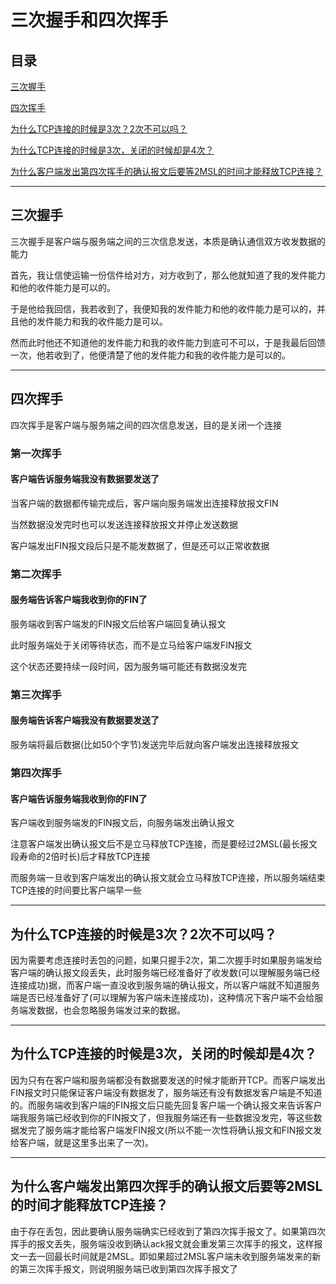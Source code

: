 # 三次握手和四次挥手

## 目录

[三次握手](#jump1)

[四次挥手](#jump2)

[为什么TCP连接的时候是3次？2次不可以吗？](#jump3)

[为什么TCP连接的时候是3次，关闭的时候却是4次？](#jump4)

[为什么客户端发出第四次挥手的确认报文后要等2MSL的时间才能释放TCP连接？](#jump5)

---	

<span id="jump1"></span>

## 三次握手

三次握手是客户端与服务端之间的三次信息发送，本质是确认通信双方收发数据的能力

首先，我让信使运输一份信件给对方，对方收到了，那么他就知道了我的发件能力和他的收件能力是可以的。

于是他给我回信，我若收到了，我便知我的发件能力和他的收件能力是可以的，并且他的发件能力和我的收件能力是可以。

然而此时他还不知道他的发件能力和我的收件能力到底可不可以，于是我最后回馈一次，他若收到了，他便清楚了他的发件能力和我的收件能力是可以的。

---

<span id="jump2"></span>

## 四次挥手

四次挥手是客户端与服务端之间的四次信息发送，目的是关闭一个连接

### 第一次挥手

#### 客户端告诉服务端我没有数据要发送了

当客户端的数据都传输完成后，客户端向服务端发出连接释放报文FIN

当然数据没发完时也可以发送连接释放报文并停止发送数据

客户端发出FIN报文段后只是不能发数据了，但是还可以正常收数据

### 第二次挥手

#### 服务端告诉客户端我收到你的FIN了

服务端收到客户端发的FIN报文后给客户端回复确认报文

此时服务端处于关闭等待状态，而不是立马给客户端发FIN报文

这个状态还要持续一段时间，因为服务端可能还有数据没发完

### 第三次挥手

#### 服务端告诉客户端我没有数据要发送了

服务端将最后数据(比如50个字节)发送完毕后就向客户端发出连接释放报文

### 第四次挥手

#### 客户端告诉服务端我收到你的FIN了

客户端收到服务端发的FIN报文后，向服务端发出确认报文

注意客户端发出确认报文后不是立马释放TCP连接，而是要经过2MSL(最长报文段寿命的2倍时长)后才释放TCP连接

而服务端一旦收到客户端发出的确认报文就会立马释放TCP连接，所以服务端结束TCP连接的时间要比客户端早一些

---

<span id="jump3"></span>

## 为什么TCP连接的时候是3次？2次不可以吗？

因为需要考虑连接时丢包的问题，如果只握手2次，第二次握手时如果服务端发给客户端的确认报文段丢失，此时服务端已经准备好了收发数(可以理解服务端已经连接成功)据，而客户端一直没收到服务端的确认报文，所以客户端就不知道服务端是否已经准备好了(可以理解为客户端未连接成功)，这种情况下客户端不会给服务端发数据，也会忽略服务端发过来的数据。

---

<span id="jump4"></span>

## 为什么TCP连接的时候是3次，关闭的时候却是4次？

因为只有在客户端和服务端都没有数据要发送的时候才能断开TCP。而客户端发出FIN报文时只能保证客户端没有数据发了，服务端还有没有数据发客户端是不知道的。而服务端收到客户端的FIN报文后只能先回复客户端一个确认报文来告诉客户端我服务端已经收到你的FIN报文了，但我服务端还有一些数据没发完，等这些数据发完了服务端才能给客户端发FIN报文(所以不能一次性将确认报文和FIN报文发给客户端，就是这里多出来了一次)。

---

<span id="jump5"></span>

## 为什么客户端发出第四次挥手的确认报文后要等2MSL的时间才能释放TCP连接？

由于存在丢包，因此要确认服务端确实已经收到了第四次挥手报文了。如果第四次挥手的报文丢失，服务端没收到确认ack报文就会重发第三次挥手的报文，这样报文一去一回最长时间就是2MSL。即如果超过2MSL客户端未收到服务端发来的新的第三次挥手报文，则说明服务端已收到第四次挥手报文了
